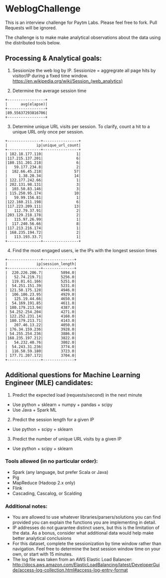 # WeblogChallenge
This is an interview challenge for Paytm Labs. Please feel free to fork. Pull Requests will be ignored.

The challenge is to make make analytical observations about the data using the distributed tools below.

## Processing & Analytical goals:

1. Sessionize the web log by IP. Sessionize = aggregrate all page hits by visitor/IP during a fixed time window.
    https://en.wikipedia.org/wiki/Session_(web_analytics)

2. Determine the average session time

```
+-----------------+
|      avg(elapse)|
+-----------------+
|89.55637293816706|
+-----------------+
```

3. Determine unique URL visits per session. To clarify, count a hit to a unique URL only once per session.

```
+---------------+----------------+
|             ip|unique_url_count|
+---------------+----------------+
| 182.18.177.110|               1|
|117.215.137.201|               6|
|180.151.201.218|               6|
|   59.177.234.8|               2|
|  182.66.45.218|              57|
|     1.38.20.34|              14|
| 122.177.242.66|               1|
| 202.131.98.131|               3|
|  103.50.83.146|               3|
| 115.250.95.174|              10|
|   59.99.156.81|               1|
|122.160.211.198|               6|
|117.223.209.111|              13|
|   112.79.37.91|               2|
|203.129.218.178|               2|
|   115.97.26.99|               1|
|  117.240.56.66|               8|
|117.213.216.174|               1|
| 168.235.194.72|               2|
|   113.193.33.7|               1|
+---------------+----------------+
```

4. Find the most engaged users, ie the IPs with the longest session times

```
+---------------+--------------+
|             ip|session_length|
+---------------+--------------+
|  220.226.206.7|        5894.0|
|   52.74.219.71|        5256.0|
|  119.81.61.166|        5251.0|
|  54.251.151.39|        5231.0|
| 121.58.175.128|        4946.0|
|  106.186.23.95|        4929.0|
|   125.19.44.66|        4650.0|
|  54.169.191.85|        4611.0|
| 180.179.213.94|        4387.0|
| 54.252.254.204|        4271.0|
| 122.252.231.14|        4168.0|
| 180.179.213.71|        4143.0|
|   207.46.13.22|        4050.0|
| 176.34.159.236|        3928.0|
| 54.255.254.236|        3886.0|
|168.235.197.212|        3822.0|
|   54.232.40.76|        3802.0|
|  54.243.31.236|        3774.0|
|  116.50.59.180|        3723.0|
| 177.71.207.172|        3704.0|
+---------------+--------------+
```

## Additional questions for Machine Learning Engineer (MLE) candidates:
1. Predict the expected load (requests/second) in the next minute

- Use python + sklearn + numpy + pandas + scipy
- Use Java + Spark ML

2. Predict the session length for a given IP

- Use python + scipy + sklearn

3. Predict the number of unique URL visits by a given IP

- Use python + scipy + sklearn


### Tools allowed (in no particular order):
- Spark (any language, but prefer Scala or Java)
- Pig
- MapReduce (Hadoop 2.x only)
- Flink
- Cascading, Cascalog, or Scalding


### Additional notes:
- You are allowed to use whatever libraries/parsers/solutions you can find provided you can explain the functions you are implementing in detail.
- IP addresses do not guarantee distinct users, but this is the limitation of the data. As a bonus, consider what additional data would help make better analytical conclusions
- For this dataset, complete the sessionization by time window rather than navigation. Feel free to determine the best session window time on your own, or start with 15 minutes.
- The log file was taken from an AWS Elastic Load Balancer:
http://docs.aws.amazon.com/ElasticLoadBalancing/latest/DeveloperGuide/access-log-collection.html#access-log-entry-format



